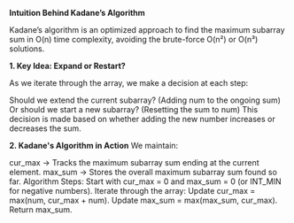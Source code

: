 **Intuition Behind Kadane’s Algorithm**

Kadane’s algorithm is an optimized approach to find the maximum subarray sum in O(n) time complexity, avoiding the brute-force O(n²) or O(n³) solutions.

**1. Key Idea: Expand or Restart?**

As we iterate through the array, we make a decision at each step:

Should we extend the current subarray? (Adding num to the ongoing sum)
Or should we start a new subarray? (Resetting the sum to num)
This decision is made based on whether adding the new number increases or decreases the sum.

**2. Kadane's Algorithm in Action**
We maintain:

cur_max → Tracks the maximum subarray sum ending at the current element.
max_sum → Stores the overall maximum subarray sum found so far.
Algorithm Steps:
Start with cur_max = 0 and max_sum = 0 (or INT_MIN for negative numbers).
Iterate through the array:
Update cur_max = max(num, cur_max + num).
Update max_sum = max(max_sum, cur_max).
Return max_sum.
